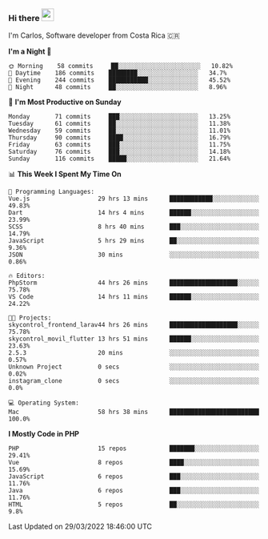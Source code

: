 ### Hi there <img src="https://media.giphy.com/media/hvRJCLFzcasrR4ia7z/giphy.gif" width="25px">

I'm Carlos, Software developer from Costa Rica 🇨🇷

<!--START_SECTION:waka-->
**I'm a Night 🦉** 

```text
🌞 Morning    58 commits     ██░░░░░░░░░░░░░░░░░░░░░░░   10.82% 
🌆 Daytime    186 commits    ████████░░░░░░░░░░░░░░░░░   34.7% 
🌃 Evening    244 commits    ███████████░░░░░░░░░░░░░░   45.52% 
🌙 Night      48 commits     ██░░░░░░░░░░░░░░░░░░░░░░░   8.96%

```
📅 **I'm Most Productive on Sunday** 

```text
Monday       71 commits     ███░░░░░░░░░░░░░░░░░░░░░░   13.25% 
Tuesday      61 commits     ██░░░░░░░░░░░░░░░░░░░░░░░   11.38% 
Wednesday    59 commits     ██░░░░░░░░░░░░░░░░░░░░░░░   11.01% 
Thursday     90 commits     ████░░░░░░░░░░░░░░░░░░░░░   16.79% 
Friday       63 commits     ███░░░░░░░░░░░░░░░░░░░░░░   11.75% 
Saturday     76 commits     ███░░░░░░░░░░░░░░░░░░░░░░   14.18% 
Sunday       116 commits    █████░░░░░░░░░░░░░░░░░░░░   21.64%

```


📊 **This Week I Spent My Time On** 

```text
💬 Programming Languages: 
Vue.js                   29 hrs 13 mins      ████████████░░░░░░░░░░░░░   49.83% 
Dart                     14 hrs 4 mins       ██████░░░░░░░░░░░░░░░░░░░   23.99% 
SCSS                     8 hrs 40 mins       ███░░░░░░░░░░░░░░░░░░░░░░   14.79% 
JavaScript               5 hrs 29 mins       ██░░░░░░░░░░░░░░░░░░░░░░░   9.36% 
JSON                     30 mins             ░░░░░░░░░░░░░░░░░░░░░░░░░   0.86%

🔥 Editors: 
PhpStorm                 44 hrs 26 mins      ███████████████████░░░░░░   75.78% 
VS Code                  14 hrs 11 mins      ██████░░░░░░░░░░░░░░░░░░░   24.22%

🐱‍💻 Projects: 
skycontrol_frontend_larav44 hrs 26 mins      ███████████████████░░░░░░   75.78% 
skycontrol_movil_flutter 13 hrs 51 mins      ██████░░░░░░░░░░░░░░░░░░░   23.63% 
2.5.3                    20 mins             ░░░░░░░░░░░░░░░░░░░░░░░░░   0.57% 
Unknown Project          0 secs              ░░░░░░░░░░░░░░░░░░░░░░░░░   0.02% 
instagram_clone          0 secs              ░░░░░░░░░░░░░░░░░░░░░░░░░   0.0%

💻 Operating System: 
Mac                      58 hrs 38 mins      █████████████████████████   100.0%

```

**I Mostly Code in PHP** 

```text
PHP                      15 repos            ███████░░░░░░░░░░░░░░░░░░   29.41% 
Vue                      8 repos             ████░░░░░░░░░░░░░░░░░░░░░   15.69% 
JavaScript               6 repos             ███░░░░░░░░░░░░░░░░░░░░░░   11.76% 
Java                     6 repos             ███░░░░░░░░░░░░░░░░░░░░░░   11.76% 
HTML                     5 repos             ██░░░░░░░░░░░░░░░░░░░░░░░   9.8%

```



 Last Updated on 29/03/2022 18:46:00 UTC
<!--END_SECTION:waka-->
